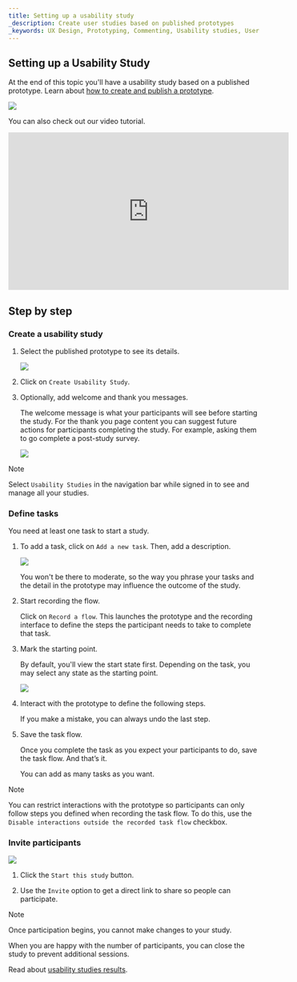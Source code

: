 ```yaml
---
title: Setting up a usability study
_description: Create user studies based on published prototypes
_keywords: UX Design, Prototyping, Commenting, Usability studies, User testing
---
```


## Setting up a Usability Study

At the end of this topic you'll have a usability study based on a published prototype. Learn about [how to create and publish a prototype][topic-1].

<div class="divider--half"></div>
<img class="responsive-img" src="../images/setting_up_a_usability_study_1.png" srcset="../images/setting_up_a_usability_study_1@2x.png 2x" />
<div class="divider--half"></div>
<div class="divider--half"></div>
<div class="divider--half"></div>
<div class="divider--half"></div>
<div class="divider--half"></div>

You can also check out our video tutorial.

<iframe width="560" height="315" src="https://www.youtube.com/embed/vilyDL4fDT0?list=PLZ4rRHIJepBuVK59H1W6cOg6foOD5wqii" frameborder="0" allow="autoplay; encrypted-media" allowfullscreen></iframe>

##  Step by step

### Create a usability study

1. Select the published prototype to see its details.

    <div class="divider--half"></div>
    <img class="responsive-img" src="../images/setting_up_a_usability_study_2.png" srcset="../images/setting_up_a_usability_study_2@2x.png 2x" />
    <div class="divider--half"></div>
    <div class="divider--half"></div>
    <div class="divider--half"></div>
    <div class="divider--half"></div>
    <div class="divider--half"></div>

2. Click on `Create Usability Study`.

3. Optionally, add welcome and thank you messages.  

    The welcome message is what your participants will see before starting the study.
    For the thank you page content you can suggest future actions for participants completing the study. For example, asking them to go complete a post-study survey.

    <div class="divider--half"></div>
    <img class="responsive-img" src="../images/setting_up_a_usability_study_3.png" srcset="../images/setting_up_a_usability_study_3@2x.png 2x" />
    <div class="divider--half"></div>
    <div class="divider--half"></div>
    <div class="divider--half"></div>
    <div class="divider--half"></div>
    <div class="divider--half"></div>

> [!Note]
>Select `Usability Studies` in the navigation bar while signed in to see and manage all your studies.

### Define tasks

You need at least one task to start a study.

1. To add a task, click on `Add a new task`. Then, add a description.

    <div class="divider--half"></div>
    <img class="responsive-img" src="../images/setting_up_a_usability_study_4.png" srcset="../images/setting_up_a_usability_study_4@2x.png 2x" />
    <div class="divider--half"></div>
    <div class="divider--half"></div>
    <div class="divider--half"></div>
    <div class="divider--half"></div>
    <div class="divider--half"></div>

    You won't be there to moderate, so the way you phrase your tasks and the detail in the prototype may influence the outcome of the study.

2. Start recording the flow.

    Click on `Record a flow`.
    This launches the prototype and the recording interface to define the steps the participant needs to take to complete that task.
 
3. Mark the starting point. 

    By default, you'll view the start state first. Depending on the task, you may select any state as the starting point.

    <div class="divider--half"></div>
    <img class="responsive-img" src="../images/setting_up_a_usability_study_5.png" srcset="../images/setting_up_a_usability_study_5@2x.png 2x" />
    <div class="divider--half"></div>
    <div class="divider--half"></div>
    <div class="divider--half"></div>
    <div class="divider--half"></div>
    <div class="divider--half"></div>

4. Interact with the prototype to define the following steps.

    If you make a mistake, you can always undo the last step. 

5. Save the task flow. 

    Once you complete the task as you expect your participants to do, save the task flow. And that’s it.

    You can add as many tasks as you want.

> [!Note]
>You can restrict interactions with the prototype so participants can only follow steps you defined when recording the task flow. To do this, use the `Disable interactions outside the recorded task flow` checkbox.

### Invite participants

<div class="divider--half"></div>
<img class="responsive-img" src="../images/setting_up_a_usability_study_6.png" srcset="../images/setting_up_a_usability_study_6@2x.png 2x" />
<div class="divider--half"></div>
<div class="divider--half"></div>
<div class="divider--half"></div>
<div class="divider--half"></div>
<div class="divider--half"></div>

1. Click the `Start this study` button.

2. Use the `Invite` option to get a direct link to share so people can participate.

> [!Note]
>Once participation begins, you cannot make changes to your study.

When you are happy with the number of participants, you can close the study to prevent additional sessions.

Read about [usability studies results][topic-2].

[topic-1]: creating-a-prototype.md
[topic-2]: usability-study-results-overview.md

[a-1]: #1-create-a-usability-study
[a-2]: #2-define-tasks
[a-3]: #3-invite-participants
